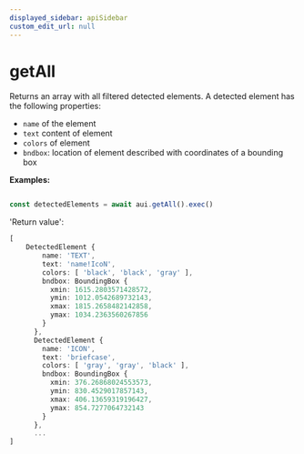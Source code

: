 ```yaml
---
displayed_sidebar: apiSidebar
custom_edit_url: null
---
```

# getAll

Returns an array with all filtered detected elements.
A detected element has the following properties:
- `name` of the element
- `text` content of element
- `colors` of element
- `bndbox`: location of element described with coordinates of a bounding box

**Examples:**
```typescript 

const detectedElements = await aui.getAll().exec()
```

'Return value':
```typescript 
[
    DetectedElement {
        name: 'TEXT',
        text: 'name!IcoN',
        colors: [ 'black', 'black', 'gray' ],
        bndbox: BoundingBox {
          xmin: 1615.2803571428572,
          ymin: 1012.0542689732143,
          xmax: 1815.2658482142858,
          ymax: 1034.2363560267856
        }
      },
      DetectedElement {
        name: 'ICON',
        text: 'briefcase',
        colors: [ 'gray', 'gray', 'black' ],
        bndbox: BoundingBox {
          xmin: 376.26868024553573,
          ymin: 830.4529017857143,
          xmax: 406.13659319196427,
          ymax: 854.7277064732143
        }
      },
      ...
]
```

